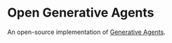 # Open Generative Agents

An open-source implementation of [Generative Agents](https://arxiv.org/abs/2304.03442).
